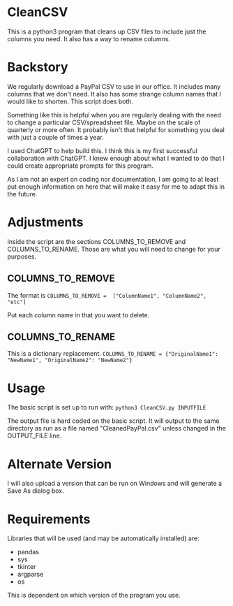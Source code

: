 # CleanCSV
This is a python3 program that cleans up CSV files to include just the columns you need. It also has a way to rename columns.

# Backstory
We regularly download a PayPal CSV to use in our office. It includes many columns that we don't need. It also has some strange column names that I would like to shorten. This script does both.

Something like this is helpful when you are regularly dealing with the need to change a particular CSV/spreadsheet file. Maybe on the scale of quarterly or more often. It probably isn't that helpful for something you deal with just a couple of times a year.

I used ChatGPT to help build this. I think this is my first successful collaboration with ChatGPT. I knew enough about what I wanted to do that I could create appropriate prompts for this program.

As I am not an expert on coding nor documentation, I am going to at least put enough information on here that will make it easy for me to adapt this in the future.

# Adjustments
Inside the script are the sections COLUMNS_TO_REMOVE and COLUMNS_TO_RENAME. Those are what you will need to change for your purposes.

## COLUMNS_TO_REMOVE
The format is
``` COLUMNS_TO_REMOVE =  ["ColumnName1", "ColumnName2", "etc"] ```

Put each column name in that you want to delete.

## COLUMNS_TO_RENAME
This is a dictionary replacement.
``` COLUMNS_TO_RENAME = {"OriginalName1": "NewName1", "OriginalName2": "NewName2"} ```

# Usage
The basic script is set up to run with:
``` python3 CleanCSV.py INPUTFILE ```

The output file is hard coded on the basic script. It will output to the same directory as run as a file named "CleanedPayPal.csv" unless changed in the OUTPUT_FILE line.

# Alternate Version
I will also upload a version that can be run on Windows and will generate a Save As dialog box.

# Requirements
Libraries that will be used (and may be automatically installed) are:
- pandas
- sys
- tkinter
- argparse
- os

This is dependent on which version of the program you use.

